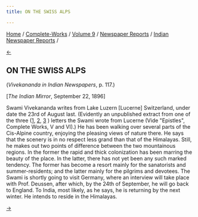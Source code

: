 ```yaml
---
title: ON THE SWISS ALPS

---
```

<div>

[Home](../../../../index.htm) /
[Complete-Works](../../../complete_works.htm) / [Volume
9](../../volume_9_contents.htm) / [Newspaper
Reports](../newspaper_reports_contents.htm) / [Indian Newspaper
Reports](indian_newspaper_contents.htm) /

[←](11_the_brahmavadin_jul_18_1896.htm)

## ON THE SWISS ALPS

(*Vivekananda in Indian Newspapers*, p. 117.)

\[*The Indian Mirror*, September 22, 1896\]

Swami Vivekananda writes from Lake Luzern \[Lucerne\] Switzerland, under
date the 23rd of August last. (Evidently an unpublished extract from one
of the three
([1](../../../volume_5/epistles_first_series/065_blessed_and_beloved.htm),
[2](../../../volume_6/epistles_second_series/106_shashi.htm),
[3](../../../volume_6/epistles_second_series/107_mrs_bull.htm) ) letters
the Swami wrote from Lucerne (Vide "Epistles", Complete Works, V and
VI).) He has been walking over several parts of the Cis-Alpine country,
enjoying the pleasing views of nature there. He says that the scenery is
in no respect less grand than that of the Himalayas. Still, he makes out
two points of difference between the two mountainous regions. In the
former the rapid and thick colonization has been marring the beauty of
the place. In the latter, there has not yet been any such marked
tendency. The former has become a resort mainly for the sanatorists and
summer-residents; and the latter mainly for the pilgrims and devotees.
The Swami is shortly going to visit Germany, where an interview will
take place with Prof. Deussen, after which, by the 24th of September, he
will go back to England. To India, most likely, as he says, he is
returning by the next winter. He intends to reside in the Himalayas.

[→](13_maha-bodhi_society_nov_1896.htm)

</div>
